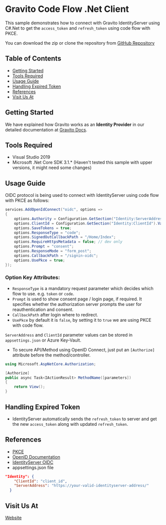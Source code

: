 # Gravito Code Flow .Net Client

This sample demonstrates how to connect with Gravito IdentityServer using C#.Net to get the `access_token` and `refresh_token` using code flow with PKCE.

You can download the zip or clone the repository from [GitHub Repository]

## Table of Contents
- [Getting Started](#getting-started)
- [Tools Required](#tools-required)
- [Usage Guide](#usage-guide)
- [Handling Expired Token](#handling-expired-token)
- [References](#references)
- [Visit Us At](#visit-us-at)

## Getting Started

We have explained how Gravito works as an **Identity Provider** in our detailed documentation at [Gravito Docs].

## Tools Required

* Visual Studio 2019
* Microsoft .Net Core SDK 3.1.* (Haven't tested this sample with upper versions, it might need some changes)

## Usage Guide

OIDC protocol is being used to connect with IdentityServer using code flow with PKCE as follows:

```c#
services.AddOpenIdConnect("oidc", options =>
{
    options.Authority = Configuration.GetSection("Identity:ServerAddress").Value;
    options.ClientId = Configuration.GetSection("Identity:ClientId").Value;
    options.SaveTokens = true;
    options.ResponseType = "code";
    options.SignedOutCallbackPath = "/Home/Index";
    options.RequireHttpsMetadata = false; // dev only
    options.Prompt = "consent";
    options.ResponseMode = "form_post";
    options.CallbackPath = "/signin-oidc";
    options.UsePkce = true;
});
```
### Option Key Attributes:

* `ResponseType` is a mandatory request parameter which decides which flow to use. e.g. `token` or `code`.
* `Prompt` is used to show consent page / login page, if required.
It specifies whether the authorization server prompts the user for reauthentication and consent.
* `CallbackPath` after login where to redirect.
* `UsePkce` by default it is `false`, by setting it to `true` we are using PKCE with code flow.

`ServerAddress` and `ClientId` parameter values can be stored in `appsettings.json` or Azure Key-Vault.

* To secure API/Method using OpenID Connect, just put an `[Authorize]` attribute before the method/controller.
```c#
using Microsoft.AspNetCore.Authorization;

[Authorize]
public async Task<IActionResult> MethodName([parameters])
{
    return View();
}
```

## Handling Expired Token
* IdentityServer automatically sends the `refresh_token` to server and get the new `access_token` along with updated `refresh_token`.

## References
* [PKCE]
* [OpenID Documentation]
* [IdentityServer OIDC]
* appsettings.json file
```json
"Identity": {
    "ClientId": "client_id",
    "ServerAddress": "https://your-valid-identityserver-address/"
  }
```

## Visit Us At
[Website]

[//]: # (HyperLinks)

[Website]: https://www.gravito.net
[Gravito Docs]: https://docs.gravito.net/gravito-identity-provider/getting-started
[GitHub Repository]: https://github.com/GravitoLtd/gravito-ciam-client-dotnet
[OpenID Documentation]: https://openid.net/developers/specs/
[IdentityServer OIDC]: https://docs.identityserver.io/en/release/quickstarts/3_interactive_login.html
[PKCE]: https://oauth.net/2/pkce/
